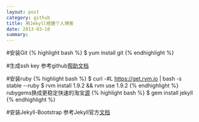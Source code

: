```yaml
---
layout: post
category: github
title: 用Jekyll搭建个人博客
date: 2013-03-10
summary: 
---
```

#安装Git
{% highlight bash %}
$ yum install git
{% endhighlight %}

#生成ssh key
参考github[帮助文档](https://help.github.com/articles/generating-ssh-keys)

#安装ruby
{% highlight bash %}
$ curl -#L https://get.rvm.io | bash -s stable --ruby
$ rvm install 1.9.2 && rvm use 1.9.2
{% endhighlight %}
rubygems换成更稳定快速的淘宝[源](http://ruby.taobao.org/)
{% highlight bash %}
$ gem install jekyll
{% endhighlight %}

#安装Jekyll-Bootstrap
参考Jekyll官方[文档](http://jekyllbootstrap.com/index.html#start-now)


